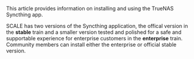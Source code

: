 &NewLine;

This article provides information on installing and using the TrueNAS Syncthing app.

SCALE has two versions of the Syncthing application, the offical version in the **stable** train and a smaller version tested and polished for a safe and supportable experience for enterprise customers in the **enterprise** train. 
Community members can install either the enterprise or official stable version. 